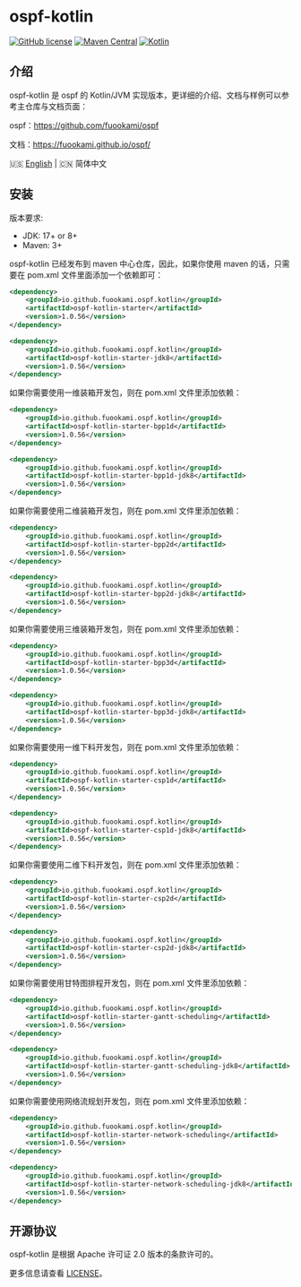 # ospf-kotlin

[![GitHub license](https://img.shields.io/badge/license-Apache%20License%202.0-green.svg?style=flat)](http://www.apache.org/licenses/LICENSE-2.0)
[![Maven Central](https://img.shields.io/maven-central/v/io.github.fuookami.ospf.kotlin/ospf-kotlin)](https://mvnrepository.com/artifact/io.github.fuookami.ospf.kotlin/ospf-kotlin)
[![Kotlin](https://img.shields.io/badge/kotlin-1.9.24-yellow.svg?logo=kotlin)](http://kotlinlang.org)

## 介绍

ospf-kotlin 是 ospf 的 Kotlin/JVM 实现版本，更详细的介绍、文档与样例可以参考主仓库与文档页面：

ospf：https://github.com/fuookami/ospf

文档：https://fuookami.github.io/ospf/

:us: [English](README.md) | :cn: 简体中文

## 安装

版本要求:

* JDK: 17+ or 8+
* Maven: 3+

ospf-kotlin 已经发布到 maven 中心仓库，因此，如果你使用 maven 的话，只需要在 pom.xml 文件里面添加一个依赖即可：

```xml
<dependency>
    <groupId>io.github.fuookami.ospf.kotlin</groupId>
    <artifactId>ospf-kotlin-starter</artifactId>
    <version>1.0.56</version>
</dependency>

<dependency>
    <groupId>io.github.fuookami.ospf.kotlin</groupId>
    <artifactId>ospf-kotlin-starter-jdk8</artifactId>
    <version>1.0.56</version>
</dependency>
```

如果你需要使用一维装箱开发包，则在 pom.xml 文件里添加依赖：

```xml
<dependency>
    <groupId>io.github.fuookami.ospf.kotlin</groupId>
    <artifactId>ospf-kotlin-starter-bpp1d</artifactId>
    <version>1.0.56</version>
</dependency>

<dependency>
    <groupId>io.github.fuookami.ospf.kotlin</groupId>
    <artifactId>ospf-kotlin-starter-bpp1d-jdk8</artifactId>
    <version>1.0.56</version>
</dependency>
```

如果你需要使用二维装箱开发包，则在 pom.xml 文件里添加依赖：

```xml
<dependency>
    <groupId>io.github.fuookami.ospf.kotlin</groupId>
    <artifactId>ospf-kotlin-starter-bpp2d</artifactId>
    <version>1.0.56</version>
</dependency>

<dependency>
    <groupId>io.github.fuookami.ospf.kotlin</groupId>
    <artifactId>ospf-kotlin-starter-bpp2d-jdk8</artifactId>
    <version>1.0.56</version>
</dependency>
```

如果你需要使用三维装箱开发包，则在 pom.xml 文件里添加依赖：

```xml
<dependency>
    <groupId>io.github.fuookami.ospf.kotlin</groupId>
    <artifactId>ospf-kotlin-starter-bpp3d</artifactId>
    <version>1.0.56</version>
</dependency>

<dependency>
    <groupId>io.github.fuookami.ospf.kotlin</groupId>
    <artifactId>ospf-kotlin-starter-bpp3d-jdk8</artifactId>
    <version>1.0.56</version>
</dependency>
```

如果你需要使用一维下料开发包，则在 pom.xml 文件里添加依赖：

```xml
<dependency>
    <groupId>io.github.fuookami.ospf.kotlin</groupId>
    <artifactId>ospf-kotlin-starter-csp1d</artifactId>
    <version>1.0.56</version>
</dependency>

<dependency>
    <groupId>io.github.fuookami.ospf.kotlin</groupId>
    <artifactId>ospf-kotlin-starter-csp1d-jdk8</artifactId>
    <version>1.0.56</version>
</dependency>
```

如果你需要使用二维下料开发包，则在 pom.xml 文件里添加依赖：

```xml
<dependency>
    <groupId>io.github.fuookami.ospf.kotlin</groupId>
    <artifactId>ospf-kotlin-starter-csp2d</artifactId>
    <version>1.0.56</version>
</dependency>

<dependency>
    <groupId>io.github.fuookami.ospf.kotlin</groupId>
    <artifactId>ospf-kotlin-starter-csp2d-jdk8</artifactId>
    <version>1.0.56</version>
</dependency>
```

如果你需要使用甘特图排程开发包，则在 pom.xml 文件里添加依赖：

```xml
<dependency>
    <groupId>io.github.fuookami.ospf.kotlin</groupId>
    <artifactId>ospf-kotlin-starter-gantt-scheduling</artifactId>
    <version>1.0.56</version>
</dependency>

<dependency>
    <groupId>io.github.fuookami.ospf.kotlin</groupId>
    <artifactId>ospf-kotlin-starter-gantt-scheduling-jdk8</artifactId>
    <version>1.0.56</version>
</dependency>
```

如果你需要使用网络流规划开发包，则在 pom.xml 文件里添加依赖：

```xml
<dependency>
    <groupId>io.github.fuookami.ospf.kotlin</groupId>
    <artifactId>ospf-kotlin-starter-network-scheduling</artifactId>
    <version>1.0.56</version>
</dependency>

<dependency>
    <groupId>io.github.fuookami.ospf.kotlin</groupId>
    <artifactId>ospf-kotlin-starter-network-scheduling-jdk8</artifactId>
    <version>1.0.56</version>
</dependency>
```

## 开源协议

ospf-kotlin 是根据 Apache 许可证 2.0 版本的条款许可的。

更多信息请查看 [LICENSE](LICENSE)。
